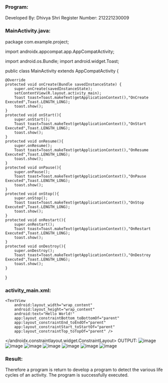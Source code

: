 ### Program:
Developed By: Dhivya Shri
Register Number: 212221230009
### MainActivity.java:
package com.example.project;

import androidx.appcompat.app.AppCompatActivity;

import android.os.Bundle;
import android.widget.Toast;

public class MainActivity extends AppCompatActivity {

    @Override
    protected void onCreate(Bundle savedInstanceState) {
        super.onCreate(savedInstanceState);
        setContentView(R.layout.activity_main);
        Toast toast=Toast.makeText(getApplicationContext(),"OnCreate Executed",Toast.LENGTH_LONG);
        toast.show();
    }
    protected void onStart(){
        super.onStart();
        Toast toast=Toast.makeText(getApplicationContext(),"OnStart Executed",Toast.LENGTH_LONG);
        toast.show();
    }
    protected void onResume(){
        super.onResume();
        Toast toast=Toast.makeText(getApplicationContext(),"OnResume Executed",Toast.LENGTH_LONG);
        toast.show();
    }
    protected void onPause(){
        super.onPause();
        Toast toast=Toast.makeText(getApplicationContext(),"OnPause Executed",Toast.LENGTH_LONG);
        toast.show();
    }
    protected void onStop(){
        super.onStop();
        Toast toast=Toast.makeText(getApplicationContext(),"OnStop Executed",Toast.LENGTH_LONG);
        toast.show();
    }
    protected void onRestart(){
        super.onRestart();
        Toast toast=Toast.makeText(getApplicationContext(),"OnRestart Executed",Toast.LENGTH_LONG);
        toast.show();
    }
    protected void onDestroy(){
        super.onDestroy();
        Toast toast=Toast.makeText(getApplicationContext(),"OnDestroy Executed",Toast.LENGTH_LONG);
        toast.show();
    }
}

### activity_main.xml:
<python>
<?xml version="1.0" encoding="utf-8"?>
<androidx.constraintlayout.widget.ConstraintLayout xmlns:android="http://schemas.android.com/apk/res/android"
    xmlns:app="http://schemas.android.com/apk/res-auto"
    xmlns:tools="http://schemas.android.com/tools"
    android:layout_width="match_parent"
    android:layout_height="match_parent"
    tools:context=".MainActivity">

    <TextView
        android:layout_width="wrap_content"
        android:layout_height="wrap_content"
        android:text="Hello World!"
        app:layout_constraintBottom_toBottomOf="parent"
        app:layout_constraintEnd_toEndOf="parent"
        app:layout_constraintStart_toStartOf="parent"
        app:layout_constraintTop_toTopOf="parent" />

</androidx.constraintlayout.widget.ConstraintLayout>
</python>
OUTPUT: 
![image](https://user-images.githubusercontent.com/94505585/190554889-a0a5dc4c-0c31-41f6-940d-4bfd4e2fe968.png)
![image](https://user-images.githubusercontent.com/94505585/190554935-92f7d7b2-e257-4908-8c76-6b4223c06c02.png)
![image](https://user-images.githubusercontent.com/94505585/190554984-d4b632eb-199a-43b9-a060-dba32df0ecae.png)
![image](https://user-images.githubusercontent.com/94505585/190555001-79b21e4c-3da8-474a-b3e8-3a27373c91b7.png)
![image](https://user-images.githubusercontent.com/94505585/190555046-0d3848e7-e7f7-4e31-8391-ce0fc673b780.png)
![image](https://user-images.githubusercontent.com/94505585/190555061-6c0a77a3-1836-45b9-abe8-43e7319a4fd5.png)
![image](https://user-images.githubusercontent.com/94505585/190555082-49cf88a5-4486-4b13-bf74-651916aae59a.png)

### Result:</br>
Therefore a program is return to develop a program to detect the various life cycles of an activity. The program is successfully executed.




